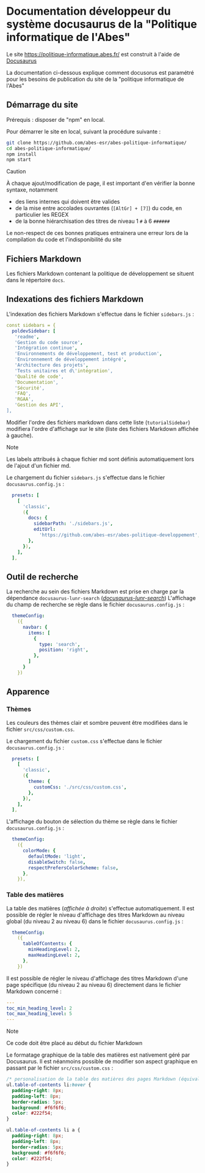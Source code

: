 # Documentation développeur du système docusaurus de la "Politique informatique de l'Abes"

Le site https://politique-informatique.abes.fr/ est construit à l'aide de [Docusaurus](https://docusaurus.io/)

La documentation ci-dessous explique comment docusorus est paramétré pour les besoins de publication du site de la "politique informatique de l'Abes"

## Démarrage du site

Prérequis : disposer de "npm" en local.

Pour démarrer le site en local, suivant la procédure suivante :

```bash
git clone https://github.com/abes-esr/abes-politique-informatique/
cd abes-politique-informatique/
npm install
npm start
```

>[!CAUTION]
> 
> À chaque ajout/modification de page, il est important d'en vérifier la bonne syntaxe, notamment
>
> - des liens internes qui doivent être valides
> - de la mise entre accolades ouvrantes (`[AltGr] + [7]`) du code, en particulier les REGEX
> - de la bonne hiérarchisation des titres de niveau 1 `#` à 6 `######`
> 
> Le non-respect de ces bonnes pratiques entrainera une erreur lors de la compilation du code et l'indisponibilité du site

## Fichiers Markdown
Les fichiers Markdown contenant la politique de développement se situent dans le répertoire `docs`.

## Indexations des fichiers Markdown
L'indexation des fichiers Markdown s'effectue dans le fichier `sidebars.js` :
```yaml
const sidebars = {
  poldevSidebar: [
   'readme',
   'Gestion du code source',
   'Intégration continue',
   'Environnements de développement, test et production',
   'Environnement de développement intégré',
   'Architecture des projets',
   'Tests unitaires et d\'intégration',
   'Qualité de code',
   'Documentation',
   'Sécurité',
   'FAQ',
   'RGAA',
   'Gestion des API',
],
```

Modifier l'ordre des fichiers markdown dans cette liste (`tutorialSidebar`) modifiera l'ordre d'affichage sur le site (liste des fichiers Markdown affichée à gauche).
>[!NOTE]
>
> Les labels attribués à chaque fichier md sont définis automatiquement lors de l'ajout d'un fichier md.

Le chargement du fichier `sidebars.js` s'effectue dans le fichier `docusaurus.config.js` :
```yaml
  presets: [
    [
      'classic',
      ({
        docs: {
          sidebarPath: './sidebars.js',
          editUrl:
            'https://github.com/abes-esr/abes-politique-developpement',
        },
      }),
    ],
  ],
```

## Outil de recherche
La recherche au sein des fichiers Markdown est prise en charge par la dépendance `docusaurus-lunr-search` (_[docusaurus-lunr-search](https://www.npmjs.com/package/docusaurus-lunr-search)_)
L'affichage du champ de recherche se règle dans le fichier `docusaurus.config.js` :
```yaml
  themeConfig:
    ({
      navbar: {
        items: [
          {
            type: 'search',
            position: 'right',
          },
        ]
      }
    })
```

## Apparence

### Thèmes
Les couleurs des thèmes clair et sombre peuvent être modifiées dans le fichier `src/css/custom.css`.

Le chargement du fichier `custom.css` s'effectue dans le fichier `docusaurus.config.js` :
```yaml
  presets: [
    [
      'classic',
      ({
        theme: {
          customCss: './src/css/custom.css',
        },
      }),
    ],
  ],
```

L'affichage du bouton de sélection du thème se règle dans le fichier `docusaurus.config.js` :
```yaml
  themeConfig:
    ({
      colorMode: {
        defaultMode: 'light',
        disableSwitch: false,
        respectPrefersColorScheme: false,
      },
    }),
```

### Table des matières
La table des matières (_affichée à droite_) s'effectue automatiquement. 
Il est possible de régler le niveau d'affichage des titres Markdown au niveau global (du niveau 2 au niveau 6) dans le fichier `docusaurus.config.js` :
```yaml
  themeConfig:
    ({
      tableOfContents: {
        minHeadingLevel: 2,
        maxHeadingLevel: 2,
      },
    })
```

Il est possible de régler le niveau d'affichage des titres Markdown d'une page spécifique (du niveau 2 au niveau 6) directement dans le fichier Markdown concerné :
```yaml
---
toc_min_heading_level: 2
toc_max_heading_level: 5
---
```
>[!NOTE]
> 
> Ce code doit être placé au début du fichier Markdown

Le formatage graphique de la table des matières est nativement géré par Docusaurus. Il est néanmoins possible de modifier son aspect graphique
en passant par le fichier `src/css/custom.css` :
```css
/* personalisation de la table des matières des pages Markdown (équivalent aux titres Markdown) */
ul.table-of-contents li:hover {
  padding-right: 8px;
  padding-left: 8px;
  border-radius: 5px;
  background: #f6f6f6;
  color: #222f54;
}

ul.table-of-contents li a {
  padding-right: 8px;
  padding-left: 8px;
  border-radius: 5px;
  background: #f6f6f6;
  color: #222f54;
}
```
